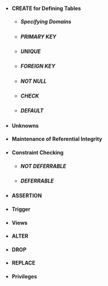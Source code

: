 - #### CREATE for Defining Tables
	- ##### Specifying Domains
	- ##### PRIMARY KEY
	- ##### UNIQUE
	- ##### FOREIGN KEY
	- ##### NOT NULL
	- ##### CHECK
	- ##### DEFAULT
- #### Unknowns
- #### Maintenance of Referential Integrity
- #### Constraint Checking
	- ##### NOT DEFERRABLE
	- ##### DEFERRABLE
- #### ASSERTION
- #### Trigger
- #### Views
- #### ALTER
- #### DROP
- #### REPLACE
- #### Privileges